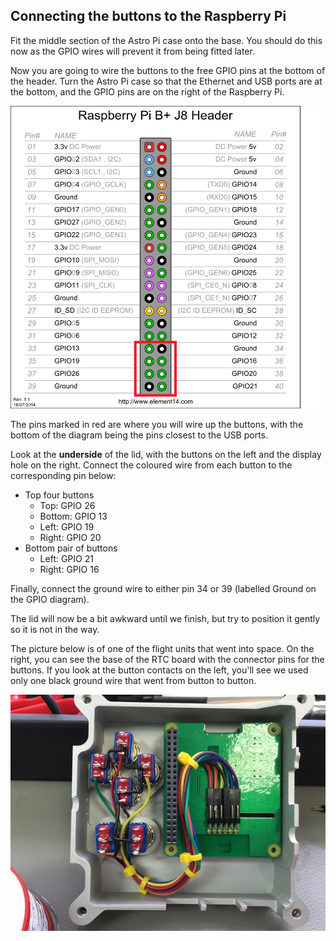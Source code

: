 ## Connecting the buttons to the Raspberry Pi

Fit the middle section of the Astro Pi case onto the base. You should do this now as the GPIO wires will prevent it from being fitted later.

Now you are going to wire the buttons to the free GPIO pins at the bottom of the header. Turn the Astro Pi case so that the Ethernet and USB ports are at the bottom, and the GPIO pins are on the right of the Raspberry Pi.

![GPIO diagram](images/buttons_GPIO.png)

The pins marked in red are where you will wire up the buttons, with the bottom of the diagram being the pins closest to the USB ports. 

Look at the **underside** of the lid, with the buttons on the left and the display hole on the right. Connect the coloured wire from each button to the corresponding pin below:

- Top four buttons
    - Top: GPIO 26
    - Bottom: GPIO 13
    - Left: GPIO 19
    - Right: GPIO 20
- Bottom pair of buttons
    - Left: GPIO 21
    - Right: GPIO 16

Finally, connect the ground wire to either pin 34 or 39 (labelled Ground on the GPIO diagram). 

The lid will now be a bit awkward until we finish, but try to position it gently so it is not in the way.

The picture below is of one of the flight units that went into space. On the right, you can see the base of the RTC board with the connector pins for the buttons. If you look at the button contacts on the left, you'll see we used only one black ground wire that went from button to button.

![Flight unit wiring](images/flight_unit_wiring.jpg)

